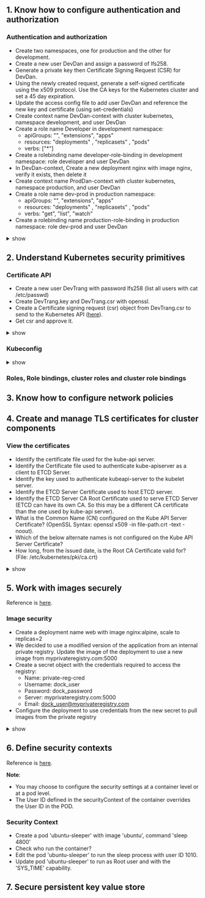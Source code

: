## 1. Know how to configure authentication and authorization
### Authentication and authorization
- Create two namespaces, one for production and the other for development.
- Create a new user DevDan and assign a password of lfs258.
- Generate a private key then Certificate Signing Request (CSR) for DevDan.
- Using the newly created request, generate a self-signed certificate using the x509 protocol. Use the CA keys for the
Kubernetes cluster and set a 45 day expiration.
- Update the access config file to add user DevDan and reference the new key and certificate (using set-credentials)
- Create context name DevDan-context with cluster kubernetes, namespace development, and user DevDan
- Create a role name Developer in development namespace:
  - apiGroups: "", "extensions", "apps"
  - resources: "deployments" , "replicasets" , "pods"
  - verbs: ["*"]
- Create a rolebinding name developer-role-binding in development namespace: role developer and user DevDan
- In DevDan-context, Create a new deployment nginx with image nginx, verify it exists, then delete it 
- Create context name ProdDan-context with cluster kubernetes, namespace production, and user DevDan
- Create a role name dev-prod in production namespace:
  - apiGroups: "", "extensions", "apps"
  - resources: "deployments" , "replicasets" , "pods"
  - verbs: "get", "list", "watch"
- Create a rolebinding name production-role-binding in production namespace: role dev-prod and user DevDan
<details><summary>show</summary><p>
  


</p></details>

## 2. Understand Kubernetes security primitives
### Certificate API
- Create a new user DevTrang with password lfs258 (list all users with cat /etc/passwd)
- Create DevTrang.key and DevTrang.csr with openssl.
- Create a Certificate signing request (csr) object from DevTrang.csr to send to the Kubernetes API ([here](https://kubernetes.io/docs/tasks/tls/managing-tls-in-a-cluster/#create-a-certificate-signing-request-object-to-send-to-the-kubernetes-api)).
- Get csr and approve it.
<details><summary>show</summary><p>
  


</p></details>

### Kubeconfig

<details><summary>show</summary><p>
  


</p></details>

### Roles, Role bindings, cluster roles and cluster role bindings



## 3. Know how to configure network policies
## 4. Create and manage TLS certificates for cluster components

### View the certificates
- Identify the certificate file used for the kube-api server.
- Identify the Certificate file used to authenticate kube-apiserver as a client to ETCD Server.
- Identify the key used to authenticate kubeapi-server to the kubelet server.
- Identify the ETCD Server Certificate used to host ETCD server.
- Identify the ETCD Server CA Root Certificate used to serve ETCD Server (ETCD can have its own CA. So this may be a different CA certificate than the one used by kube-api server).
- What is the Common Name (CN) configured on the Kube API Server Certificate? (OpenSSL Syntax: openssl x509 -in file-path.crt -text -noout).
- Which of the below alternate names is not configured on the Kube API Server Certificate?
- How long, from the issued date, is the Root CA Certificate valid for? (File: /etc/kubernetes/pki/ca.crt)
<details><summary>show</summary><p>
  


</p></details>







## 5. Work with images securely
Reference is [here](https://kubernetes.io/docs/tasks/configure-pod-container/pull-image-private-registry/).
### Image security
- Create a deployment name web with image nginx:alpine, scale to replicas=2
- We decided to use a modified version of the application from an internal private registry. Update the image of the deployment to use a new image from myprivateregistry.com:5000
- Create a secret object with the credentials required to access the registry:
  - Name: private-reg-cred 
  - Username: dock_user 
  - Password: dock_password 
  - Server: myprivateregistry.com:5000 
  - Email: dock_user@myprivateregistry.com
- Configure the deployment to use credentials from the new secret to pull images from the private registry
<details><summary>show</summary><p>
 
- Create and scale deployment 
  ```bash
  kubectl create deployment web --image=nginx:alpine
  kubectl scale deployment web --replicas=2
  kubectl edit deployment web
  ```
- Update deployment using new private registry
  ```yaml    
    template:
    metadata:
      labels:
        app: web
    spec:
      containers:
      - image: myprivateregistry.com:5000/nginx:alpine
  ```
- Create a secret object:
  ```bash
  kubectl create secret docker-registry private-reg-cred --docker-server=myprivateregistry.com:5000 \
          --docker-username=dock_user --docker-password=dock_password --docker-email=dock_user@myprivateregistry.com
  ```
- Configure the deployment to use credentials from the new secret:
  ```bash
  kubectl edit deployment web
  ```
  ```yaml
    template:
    metadata:
      labels:
        app: web
    spec:
      imagePullSecrets:
      - name: private-reg-cred
      containers:
      - image: myprivateregistry.com:5000/nginx:alpine
  ```

</p></details>

## 6. Define security contexts
Reference is [here](https://kubernetes.io/docs/tasks/configure-pod-container/security-context/).

**Note**: 
- You may choose to configure the security settings at a container level or at a pod level.
- The User ID defined in the securityContext of the container overrides the User ID in the POD.
### Security Context
- Create a pod 'ubuntu-sleeper' with image 'ubuntu', command 'sleep 4800'
- Check who run the container?
- Edit the pod 'ubuntu-sleeper' to run the sleep process with user ID 1010.
- Update pod 'ubuntu-sleeper' to run as Root user and with the 'SYS_TIME' capability.

## 7. Secure persistent key value store

